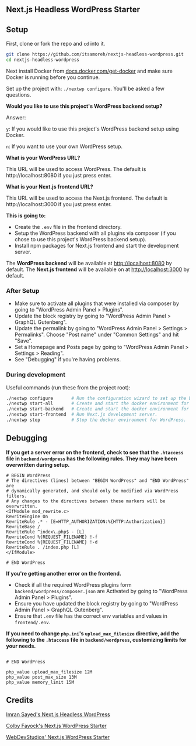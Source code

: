 ## Next.js Headless WordPress Starter

## Setup

First, clone or fork the repo and `cd` into it.

```bash
git clone https://github.com/itsamoreh/nextjs-headless-wordpress.git
cd nextjs-headless-wordpress
```

Next install Docker from [docs.docker.com/get-docker](https://docs.docker.com/get-docker/) and make sure Docker is running before you continue.

Set up the project with: `./nextwp configure`. You'll be asked a few questions.

**Would you like to use this project's WordPress backend setup?**

Answer:

`y`: If you would like to use this project's WordPress backend setup using Docker.

`n`: If you want to use your own WordPress setup.

**What is your WordPress URL?**

This URL will be used to access WordPress. The default is http://localhost:8080 if you just press enter.

**What is your Next.js frontend URL?**

This URL will be used to access the Next.js frontend. The default is http://localhost:3000 if you just press enter.

**This is going to:**

- Create the `.env` file in the frontend directory.
- Setup the WordPress backend with all plugins via composer (if you chose to use this project's WordPress backend setup).
- Install npm packages for Next.js frontend and start the development server.

The **WordPress backend** will be available at [http://localhost:8080](http://localhost:8080) by default.
The **Next.js frontend** will be available on at [http://localhost:3000](http://localhost:3000) by default.

### After Setup

- Make sure to activate all plugins that were installed via composer by going to "WordPress Admin Panel > Plugins".
- Update the block registry by going to "WordPress Admin Panel > GraphQL Gutenberg".
- Update the permalink by going to "WordPress Admin Panel > Settings > Permalinks". Choose "Post name" under "Common Settings" and hit "Save".
- Set a Homepage and Posts page by going to "WordPress Admin Panel > Settings > Reading".
- See "Debugging" if you're having problems.

### During development

Useful commands (run these from the project root):

```bash
./nextwp configure       # Run the configuration wizard to set up the backend, frontend and create an .env file.
./nextwp start-all       # Create and start the docker environment for WordPress and run the Next.js development server.
./nextwp start-backend   # Create and start the docker environment for WordPress.
./nextwp start-frontend  # Run Next.js development server.
./nextwp stop            # Stop the docker environment for WordPress.
```

## Debugging

**If you get a server error on the frontend, check to see that the `.htaccess` file in `backend/wordpress` has the following rules. They may have been overwritten during setup.**

```shell script
# BEGIN WordPress
# The directives (lines) between "BEGIN WordPress" and "END WordPress" are
# dynamically generated, and should only be modified via WordPress filters.
# Any changes to the directives between these markers will be overwritten.
<IfModule mod_rewrite.c>
RewriteEngine On
RewriteRule .* - [E=HTTP_AUTHORIZATION:%{HTTP:Authorization}]
RewriteBase /
RewriteRule ^index\.php$ - [L]
RewriteCond %{REQUEST_FILENAME} !-f
RewriteCond %{REQUEST_FILENAME} !-d
RewriteRule . /index.php [L]
</IfModule>

# END WordPress
```

**If you're getting another error on the frontend.**

- Check if all the required WordPress plugins form `backend/wordpress/composer.json` are Activated by going to "WordPress Admin Panel > Plugins".
- Ensure you have updated the block registry by going to "WordPress Admin Panel > GraphQL Gutenberg".
- Ensure that `.env` file has the correct env variables and values in `frontend/.env`.

**If you need to change `php.ini`'s `upload_max_filesize` directive, add the following to the `.htaccess` file in `backend/wordpress`, customizing limits for your needs.**

```shell script

# END WordPress

php_value upload_max_filesize 12M
php_value post_max_size 13M
php_value memory_limit 15M
```

## Credits

[Imran Sayed's Next.js Headless WordPress](https://github.com/imranhsayed/nextjs-headless-wordpress)

[Colby Fayock's Next.js WordPress Starter](https://github.com/colbyfayock/next-wordpress-starter)

[WebDevStudios' Next.js WordPress Starter](https://github.com/WebDevStudios/nextjs-wordpress-starter)

